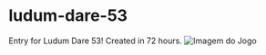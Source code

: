 # ludum-dare-53
Entry for Ludum Dare 53! Created in 72 hours.
![Imagem do Jogo](https://static.jam.host/raw/c2b/d3/z/590cb.png)